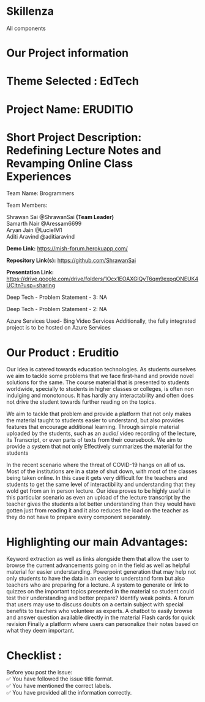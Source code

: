 # Skillenza
All components


# Our Project information
# Theme Selected : EdTech

# Project Name: ERUDITIO

# Short Project Description: Redefining Lecture Notes and Revamping Online Class Experiences

Team Name: Brogrammers

Team Members:

Shrawan Sai @ShrawanSai <b>(Team Leader)</b> <br>
Samarth Nair @Aressam6699 <br>
Aryan Jain @LucielM1 <br>
Aditi Aravind @aditiaravind <br>

<b>Demo Link:</b> https://mish-forum.herokuapp.com/

<b>Repository Link(s):</b> https://github.com/ShrawanSai

<b>Presentation Link:</b> https://drive.google.com/drive/folders/1Ocx1EOAXGlQyT6qm9expqONEUK4UCItn?usp=sharing

Deep Tech - Problem Statement - 3: NA

Deep Tech - Problem Statement - 2: NA

Azure Services Used- Bing Video Services
Additionally, the fully integrated project is to be hosted on Azure Services

<h1> Our Product : Eruditio</h1>
Our Idea is catered towards education technologies. As students ourselves we aim to tackle some problems that we face first-hand and provide novel solutions for the same.
The course material that is presented to students worldwide, specially to students in higher classes or colleges, is often non indulging and monotonous. It has hardly any interactability and often does not drive the student towards further reading on the topics.

We aim to tackle that problem and provide a platform that not only makes the material taught to students easier to understand, but also provides features that encourage additional learning.
Through simple material uploaded by the students, such as an audio/ video recording of the lecture, its Transcript, or even parts of texts from their coursebook. We aim to provide a system that not only Effectively summarizes the material for the students

In the recent scenario where the threat of COVID-19 hangs on all of us. Most of the institutions are in a state of shut down, with most of the classes being taken online. In this case it gets very difficult for the teachers and students to get the same level of interactibility and understanding that they wold get from an in person lecture. Our idea proves to be highly useful in this particular scenario as even an upload of the lecture transcript by the teacher gives the students a lot better understanding than they would have gotten just from reading it and it also reduces the load on the teacher as they do not have to prepare every component separately.

# Highlighting our main Advantages:
Keyword extraction as well as links alongside them that allow the user to browse the current advancements going on in the field as well as helpful material for easier understanding.
Powerpoint generation that may help not only students to have the data in an easier to understand form but also teachers who are preparing for a lecture.
A system to generate or link to quizzes on the important topics presented in the material so student could test their understanding and better prepare? Identify weak points.
A forum that users may use to discuss doubts on a certain subject with special benefits to teachers who volunteer as experts.
A chatbot to easily browse and answer question available directly in the material
Flash cards for quick revision
Finally a platform where users can personalize their notes based on what they deem important.
#  Checklist :
Before you post the issue:
<br>
✅ You have followed the issue title format. <br>
✅ You have mentioned the correct labels. <br>
✅ You have provided all the information correctly. <br>
